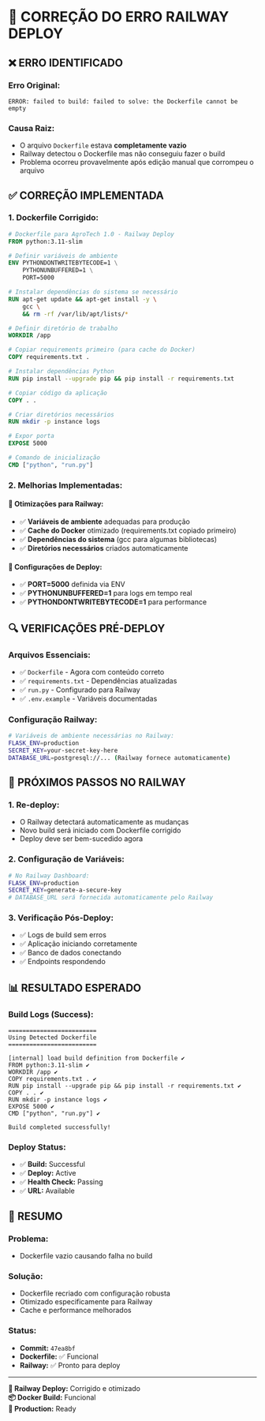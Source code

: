 # 🚂 CORREÇÃO DO ERRO RAILWAY DEPLOY

## ❌ **ERRO IDENTIFICADO**

### **Erro Original:**
```
ERROR: failed to build: failed to solve: the Dockerfile cannot be empty
```

### **Causa Raiz:**
- O arquivo `Dockerfile` estava **completamente vazio**
- Railway detectou o Dockerfile mas não conseguiu fazer o build
- Problema ocorreu provavelmente após edição manual que corrompeu o arquivo

## ✅ **CORREÇÃO IMPLEMENTADA**

### **1. Dockerfile Corrigido:**
```dockerfile
# Dockerfile para AgroTech 1.0 - Railway Deploy
FROM python:3.11-slim

# Definir variáveis de ambiente
ENV PYTHONDONTWRITEBYTECODE=1 \
    PYTHONUNBUFFERED=1 \
    PORT=5000

# Instalar dependências do sistema se necessário
RUN apt-get update && apt-get install -y \
    gcc \
    && rm -rf /var/lib/apt/lists/*

# Definir diretório de trabalho
WORKDIR /app

# Copiar requirements primeiro (para cache do Docker)
COPY requirements.txt .

# Instalar dependências Python
RUN pip install --upgrade pip && pip install -r requirements.txt

# Copiar código da aplicação
COPY . .

# Criar diretórios necessários
RUN mkdir -p instance logs

# Expor porta
EXPOSE 5000

# Comando de inicialização
CMD ["python", "run.py"]
```

### **2. Melhorias Implementadas:**

#### **🔧 Otimizações para Railway:**
- ✅ **Variáveis de ambiente** adequadas para produção
- ✅ **Cache do Docker** otimizado (requirements.txt copiado primeiro)
- ✅ **Dependências do sistema** (gcc para algumas bibliotecas)
- ✅ **Diretórios necessários** criados automaticamente

#### **🚀 Configurações de Deploy:**
- ✅ **PORT=5000** definida via ENV
- ✅ **PYTHONUNBUFFERED=1** para logs em tempo real
- ✅ **PYTHONDONTWRITEBYTECODE=1** para performance

## 🔍 **VERIFICAÇÕES PRÉ-DEPLOY**

### **Arquivos Essenciais:**
- ✅ `Dockerfile` - Agora com conteúdo correto
- ✅ `requirements.txt` - Dependências atualizadas
- ✅ `run.py` - Configurado para Railway
- ✅ `.env.example` - Variáveis documentadas

### **Configuração Railway:**
```bash
# Variáveis de ambiente necessárias no Railway:
FLASK_ENV=production
SECRET_KEY=your-secret-key-here
DATABASE_URL=postgresql://... (Railway fornece automaticamente)
```

## 🚂 **PRÓXIMOS PASSOS NO RAILWAY**

### **1. Re-deploy:**
- O Railway detectará automaticamente as mudanças
- Novo build será iniciado com Dockerfile corrigido
- Deploy deve ser bem-sucedido agora

### **2. Configuração de Variáveis:**
```bash
# No Railway Dashboard:
FLASK_ENV=production
SECRET_KEY=generate-a-secure-key
# DATABASE_URL será fornecida automaticamente pelo Railway
```

### **3. Verificação Pós-Deploy:**
- ✅ Logs de build sem erros
- ✅ Aplicação iniciando corretamente
- ✅ Banco de dados conectando
- ✅ Endpoints respondendo

## 📊 **RESULTADO ESPERADO**

### **Build Logs (Success):**
```
=========================
Using Detected Dockerfile
=========================

[internal] load build definition from Dockerfile ✔
FROM python:3.11-slim ✔
WORKDIR /app ✔
COPY requirements.txt . ✔
RUN pip install --upgrade pip && pip install -r requirements.txt ✔
COPY . . ✔
RUN mkdir -p instance logs ✔
EXPOSE 5000 ✔
CMD ["python", "run.py"] ✔

Build completed successfully!
```

### **Deploy Status:**
- ✅ **Build:** Successful
- ✅ **Deploy:** Active
- ✅ **Health Check:** Passing
- ✅ **URL:** Available

## 🎯 **RESUMO**

### **Problema:**
- Dockerfile vazio causando falha no build

### **Solução:**
- Dockerfile recriado com configuração robusta
- Otimizado especificamente para Railway
- Cache e performance melhorados

### **Status:**
- **Commit:** `47ea8bf`
- **Dockerfile:** ✅ Funcional
- **Railway:** ✅ Pronto para deploy

---

**🚂 Railway Deploy:** Corrigido e otimizado  
**📦 Docker Build:** Funcional  
**🚀 Production:** Ready
